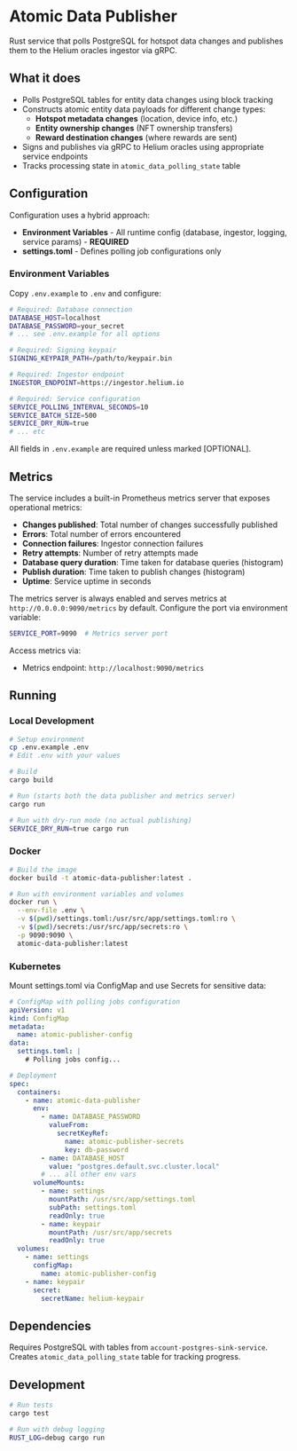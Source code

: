 # Atomic Data Publisher

Rust service that polls PostgreSQL for hotspot data changes and publishes them to the Helium oracles ingestor via gRPC.

## What it does

- Polls PostgreSQL tables for entity data changes using block tracking
- Constructs atomic entity data payloads for different change types:
  - **Hotspot metadata changes** (location, device info, etc.)
  - **Entity ownership changes** (NFT ownership transfers)
  - **Reward destination changes** (where rewards are sent)
- Signs and publishes via gRPC to Helium oracles using appropriate service endpoints
- Tracks processing state in `atomic_data_polling_state` table

## Configuration

Configuration uses a hybrid approach:

- **Environment Variables** - All runtime config (database, ingestor, logging, service params) - **REQUIRED**
- **settings.toml** - Defines polling job configurations only

### Environment Variables

Copy `.env.example` to `.env` and configure:

```bash
# Required: Database connection
DATABASE_HOST=localhost
DATABASE_PASSWORD=your_secret
# ... see .env.example for all options

# Required: Signing keypair
SIGNING_KEYPAIR_PATH=/path/to/keypair.bin

# Required: Ingestor endpoint
INGESTOR_ENDPOINT=https://ingestor.helium.io

# Required: Service configuration
SERVICE_POLLING_INTERVAL_SECONDS=10
SERVICE_BATCH_SIZE=500
SERVICE_DRY_RUN=true
# ... etc
```

All fields in `.env.example` are required unless marked [OPTIONAL].

## Metrics

The service includes a built-in Prometheus metrics server that exposes operational metrics:

- **Changes published**: Total number of changes successfully published
- **Errors**: Total number of errors encountered
- **Connection failures**: Ingestor connection failures
- **Retry attempts**: Number of retry attempts made
- **Database query duration**: Time taken for database queries (histogram)
- **Publish duration**: Time taken to publish changes (histogram)
- **Uptime**: Service uptime in seconds

The metrics server is always enabled and serves metrics at `http://0.0.0.0:9090/metrics` by default. Configure the port via environment variable:

```bash
SERVICE_PORT=9090  # Metrics server port
```

Access metrics via:

- Metrics endpoint: `http://localhost:9090/metrics`

## Running

### Local Development

```bash
# Setup environment
cp .env.example .env
# Edit .env with your values

# Build
cargo build

# Run (starts both the data publisher and metrics server)
cargo run

# Run with dry-run mode (no actual publishing)
SERVICE_DRY_RUN=true cargo run
```

### Docker

```bash
# Build the image
docker build -t atomic-data-publisher:latest .

# Run with environment variables and volumes
docker run \
  --env-file .env \
  -v $(pwd)/settings.toml:/usr/src/app/settings.toml:ro \
  -v $(pwd)/secrets:/usr/src/app/secrets:ro \
  -p 9090:9090 \
  atomic-data-publisher:latest
```

### Kubernetes

Mount settings.toml via ConfigMap and use Secrets for sensitive data:

```yaml
# ConfigMap with polling jobs configuration
apiVersion: v1
kind: ConfigMap
metadata:
  name: atomic-publisher-config
data:
  settings.toml: |
    # Polling jobs config...

# Deployment
spec:
  containers:
    - name: atomic-data-publisher
      env:
        - name: DATABASE_PASSWORD
          valueFrom:
            secretKeyRef:
              name: atomic-publisher-secrets
              key: db-password
        - name: DATABASE_HOST
          value: "postgres.default.svc.cluster.local"
        # ... all other env vars
      volumeMounts:
        - name: settings
          mountPath: /usr/src/app/settings.toml
          subPath: settings.toml
          readOnly: true
        - name: keypair
          mountPath: /usr/src/app/secrets
          readOnly: true
  volumes:
    - name: settings
      configMap:
        name: atomic-publisher-config
    - name: keypair
      secret:
        secretName: helium-keypair
```

## Dependencies

Requires PostgreSQL with tables from `account-postgres-sink-service`. Creates `atomic_data_polling_state` table for tracking progress.

## Development

```bash
# Run tests
cargo test

# Run with debug logging
RUST_LOG=debug cargo run
```
